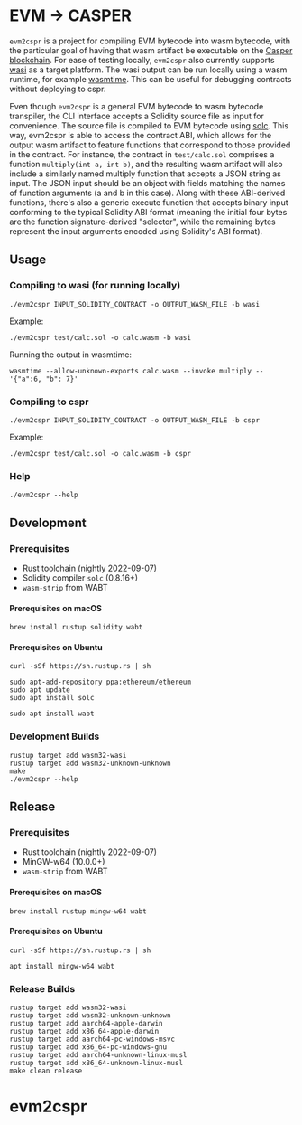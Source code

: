 # EVM → CASPER

`evm2cspr` is a project for compiling EVM bytecode into wasm bytecode, with the particular goal of having that wasm artifact be executable on the [Casper blockchain](https://casper.network/en-us/).
For ease of testing locally, `evm2cspr` also currently supports [wasi](https://wasi.dev/) as a target platform.
The wasi output can be run locally using a wasm runtime, for example [wasmtime](https://wasmtime.dev/).
This can be useful for debugging contracts without deploying to cspr.

Even though `evm2cspr` is a general EVM bytecode to wasm bytecode transpiler, the CLI interface accepts a Solidity source file as input for convenience.
The source file is compiled to EVM bytecode using [solc](https://github.com/ethereum/solidity).
This way, evm2cspr is able to access the contract ABI, which allows for the output wasm artifact to feature functions that correspond to those provided in the contract. For instance, the contract in `test/calc.sol` comprises a function `multiply(int a, int b)`, and the resulting wasm artifact will also include a similarly named multiply function that accepts a JSON string as input. The JSON input should be an object with fields matching the names of function arguments (a and b in this case). Along with these ABI-derived functions, there's also a generic execute function that accepts binary input conforming to the typical Solidity ABI format (meaning the initial four bytes are the function signature-derived "selector", while the remaining bytes represent the input arguments encoded using Solidity's ABI format).

## Usage

### Compiling to wasi (for running locally)

```
./evm2cspr INPUT_SOLIDITY_CONTRACT -o OUTPUT_WASM_FILE -b wasi
```

Example:

```console
./evm2cspr test/calc.sol -o calc.wasm -b wasi
```

Running the output in wasmtime:

```console
wasmtime --allow-unknown-exports calc.wasm --invoke multiply -- '{"a":6, "b": 7}'
```

### Compiling to cspr

```
./evm2cspr INPUT_SOLIDITY_CONTRACT -o OUTPUT_WASM_FILE -b cspr
```

Example:

```console
./evm2cspr test/calc.sol -o calc.wasm -b cspr
```


### Help

```console
./evm2cspr --help
```

## Development

### Prerequisites

- Rust toolchain (nightly 2022-09-07)
- Solidity compiler `solc` (0.8.16+)
- `wasm-strip` from WABT

#### Prerequisites on macOS

```console
brew install rustup solidity wabt
```

#### Prerequisites on Ubuntu

```console
curl -sSf https://sh.rustup.rs | sh

sudo apt-add-repository ppa:ethereum/ethereum
sudo apt update
sudo apt install solc

sudo apt install wabt
```

### Development Builds

```console
rustup target add wasm32-wasi
rustup target add wasm32-unknown-unknown
make
./evm2cspr --help
```

## Release

### Prerequisites

- Rust toolchain (nightly 2022-09-07)
- MinGW-w64 (10.0.0+)
- `wasm-strip` from WABT

#### Prerequisites on macOS

```console
brew install rustup mingw-w64 wabt
```

#### Prerequisites on Ubuntu

```console
curl -sSf https://sh.rustup.rs | sh

apt install mingw-w64 wabt
```

### Release Builds

```console
rustup target add wasm32-wasi
rustup target add wasm32-unknown-unknown
rustup target add aarch64-apple-darwin
rustup target add x86_64-apple-darwin
rustup target add aarch64-pc-windows-msvc
rustup target add x86_64-pc-windows-gnu
rustup target add aarch64-unknown-linux-musl
rustup target add x86_64-unknown-linux-musl
make clean release
```


# evm2cspr
